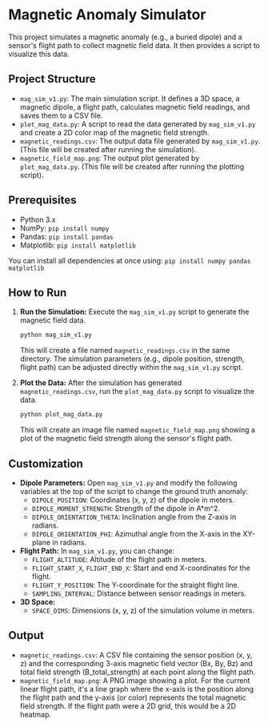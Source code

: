 # Magnetic Anomaly Simulator

This project simulates a magnetic anomaly (e.g., a buried dipole) and a sensor's flight path to collect magnetic field data. It then provides a script to visualize this data.

## Project Structure

-   `mag_sim_v1.py`: The main simulation script. It defines a 3D space, a magnetic dipole, a flight path, calculates magnetic field readings, and saves them to a CSV file.
-   `plot_mag_data.py`: A script to read the data generated by `mag_sim_v1.py` and create a 2D color map of the magnetic field strength.
-   `magnetic_readings.csv`: The output data file generated by `mag_sim_v1.py`. (This file will be created after running the simulation).
-   `magnetic_field_map.png`: The output plot generated by `plot_mag_data.py`. (This file will be created after running the plotting script).

## Prerequisites

-   Python 3.x
-   NumPy: `pip install numpy`
-   Pandas: `pip install pandas`
-   Matplotlib: `pip install matplotlib`

You can install all dependencies at once using:
`pip install numpy pandas matplotlib`

## How to Run

1.  **Run the Simulation:**
    Execute the `mag_sim_v1.py` script to generate the magnetic field data.
    ```bash
    python mag_sim_v1.py
    ```
    This will create a file named `magnetic_readings.csv` in the same directory.
    The simulation parameters (e.g., dipole position, strength, flight path) can be adjusted directly within the `mag_sim_v1.py` script.

2.  **Plot the Data:**
    After the simulation has generated `magnetic_readings.csv`, run the `plot_mag_data.py` script to visualize the data.
    ```bash
    python plot_mag_data.py
    ```
    This will create an image file named `magnetic_field_map.png` showing a plot of the magnetic field strength along the sensor's flight path.

## Customization

-   **Dipole Parameters:** Open `mag_sim_v1.py` and modify the following variables at the top of the script to change the ground truth anomaly:
    -   `DIPOLE_POSITION`: Coordinates (x, y, z) of the dipole in meters.
    -   `DIPOLE_MOMENT_STRENGTH`: Strength of the dipole in A*m^2.
    -   `DIPOLE_ORIENTATION_THETA`: Inclination angle from the Z-axis in radians.
    -   `DIPOLE_ORIENTATION_PHI`: Azimuthal angle from the X-axis in the XY-plane in radians.
-   **Flight Path:** In `mag_sim_v1.py`, you can change:
    -   `FLIGHT_ALTITUDE`: Altitude of the flight path in meters.
    -   `FLIGHT_START_X`, `FLIGHT_END_X`: Start and end X-coordinates for the flight.
    -   `FLIGHT_Y_POSITION`: The Y-coordinate for the straight flight line.
    -   `SAMPLING_INTERVAL`: Distance between sensor readings in meters.
-   **3D Space:**
    -   `SPACE_DIMS`: Dimensions (x, y, z) of the simulation volume in meters.

## Output

-   `magnetic_readings.csv`: A CSV file containing the sensor position (x, y, z) and the corresponding 3-axis magnetic field vector (Bx, By, Bz) and total field strength (B_total_strength) at each point along the flight path.
-   `magnetic_field_map.png`: A PNG image showing a plot. For the current linear flight path, it's a line graph where the x-axis is the position along the flight path and the y-axis (or color) represents the total magnetic field strength. If the flight path were a 2D grid, this would be a 2D heatmap.
